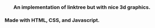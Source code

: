 <h3 align="center">
An implementation of linktree but with nice 3d graphics.
</h3>

<h3>
  Made with HTML, CSS, and Javascript.
</h3>
